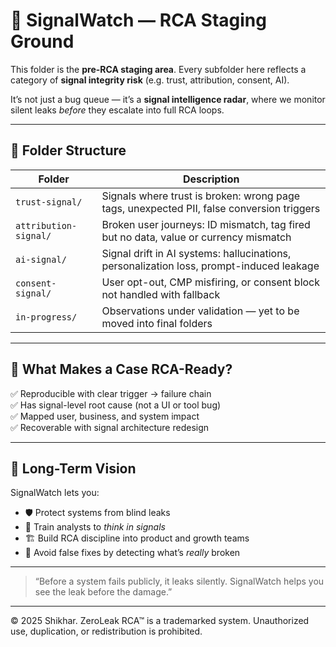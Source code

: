# 📡 SignalWatch — RCA Staging Ground

This folder is the **pre-RCA staging area**. Every subfolder here reflects a category of **signal integrity risk** (e.g. trust, attribution, consent, AI).

It’s not just a bug queue — it’s a **signal intelligence radar**, where we monitor silent leaks *before* they escalate into full RCA loops.

---

## 🧭 Folder Structure

| Folder | Description |
|--------|-------------|
| `trust-signal/` | Signals where trust is broken: wrong page tags, unexpected PII, false conversion triggers |
| `attribution-signal/` | Broken user journeys: ID mismatch, tag fired but no data, value or currency mismatch |
| `ai-signal/` | Signal drift in AI systems: hallucinations, personalization loss, prompt-induced leakage |
| `consent-signal/` | User opt-out, CMP misfiring, or consent block not handled with fallback |
| `in-progress/` | Observations under validation — yet to be moved into final folders |

---

## 📍 What Makes a Case RCA-Ready?

✅ Reproducible with clear trigger → failure chain  
✅ Has signal-level root cause (not a UI or tool bug)  
✅ Mapped user, business, and system impact  
✅ Recoverable with signal architecture redesign

---

## 🎯 Long-Term Vision

SignalWatch lets you:

- 🛡️ Protect systems from blind leaks
- 🧠 Train analysts to *think in signals*
- 🏗️ Build RCA discipline into product and growth teams
- 🚫 Avoid false fixes by detecting what’s *really* broken

---

> “Before a system fails publicly, it leaks silently. SignalWatch helps you see the leak before the damage.”

---

© 2025 Shikhar. ZeroLeak RCA™ is a trademarked system. Unauthorized use, duplication, or redistribution is prohibited.

